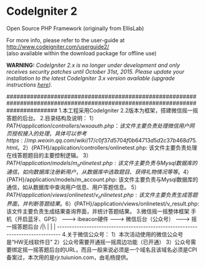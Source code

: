 # CodeIgniter 2
Open Source PHP Framework (originally from EllisLab)

For more info, please refer to the user-guide at http://www.codeigniter.com/userguide2/  
(also available within the download package for offline use)

**WARNING:** *CodeIgniter 2.x is no longer under development and only receives security patches until October 31st, 2015.
Please update your installation to the latest CodeIgniter 3.x version available
(upgrade instructions [here](http://www.codeigniter.com/userguide3/installation/upgrade_300.html)).*

###############################################################################################################################
1.本工程采用CodeIgniter 2.2版本为框架，搭建微信摇一摇答题的后台。
2.目录结构及说明：
  1）${PATH}/application/controllers/wxoauth.php：
     该文件主要负责处理微信用户网页授权接入的处理，具体可以参考https://mp.weixin.qq.com/wiki/17/c0f37d5704f0b64713d5d2c37b468d75.html。
  2）${PATH}/application/controllers/onlinetest.php:
     该文件主要负责处理在线答题题目的主要控制逻辑。
  3）${PATH}/application/models/m_onlinetest.php:
     该文件主要负责与Mysql数据库的通信，如向数据库注册新用户，从数据库中选取题目、获得礼物情况等等。
  4）${PATH}/application/models/m_account.php:
     该文件主要负责与Mysql数据库的通信，如从数据库中查询用户信息、用户答题信息。
  5）${PATH}/application/views/onlinetest/v_onlinetest.php:
     该文件主要负责生成答题界面，并判断答题结果。
  6）${PATH}/application/views/onlinetest/v_result.php:
     该文件主要负责生成结果查询界面，并统计答题结果。
3.微信摇一摇整体框架
  手机（开启蓝牙、GPS） --->  ibeacon硬件  --->  微信后台（公众号）  --->  摇一摇答题后台
   /|\																			  |
	|																			  |
	-------------------------------------------------------------------------------
4.关于微信公众号：
  1）本次活动使用的微信公众号是“HW无线软件日”
  2）公众号需要开通摇一摇周边功能（已开通）
  3）公众号需要绑定摇一摇答题后台的URL，而且一般来说必须是一个域名且该域名必须是CPI备案过，本次用的是rjr.tuiunion.com，由毛杨提供。
  